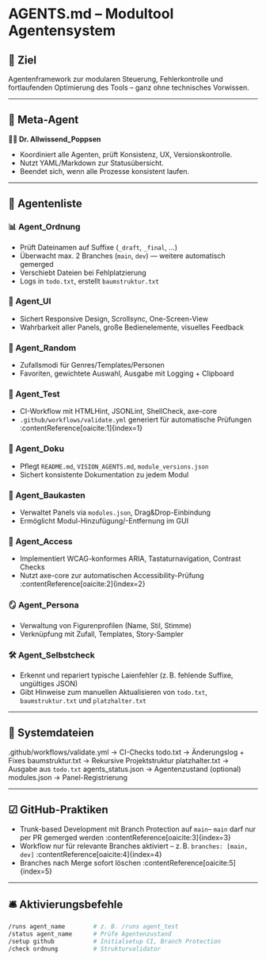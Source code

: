 # AGENTS.md – Modultool Agentensystem

## 🎯 Ziel
Agentenframework zur modularen Steuerung, Fehlerkontrolle und fortlaufenden Optimierung des Tools – ganz ohne technisches Vorwissen.

---

## 🧠 Meta-Agent

**🧙‍♂️ Dr. Allwissend_Poppsen**  
- Koordiniert alle Agenten, prüft Konsistenz, UX, Versionskontrolle.  
- Nutzt YAML/Markdown zur Statusübersicht.  
- Beendet sich, wenn alle Prozesse konsistent laufen.

---

## 🚀 Agentenliste

### 📊 Agent_Ordnung  
- Prüft Dateinamen auf Suffixe (`_draft`, `_final`, …)  
- Überwacht max. 2 Branches (`main`, `dev`) — weitere automatisch gemerged  
- Verschiebt Dateien bei Fehlplatzierung  
- Logs in `todo.txt`, erstellt `baumstruktur.txt`

### 🎨 Agent_UI  
- Sichert Responsive Design, Scrollsync, One-Screen-View  
- Wahrbarkeit aller Panels, große Bedienelemente, visuelles Feedback

### 🎲 Agent_Random  
- Zufallsmodi für Genres/Templates/Personen  
- Favoriten, gewichtete Auswahl, Ausgabe mit Logging + Clipboard

### 🧪 Agent_Test  
- CI-Workflow mit HTMLHint, JSONLint, ShellCheck, axe-core  
- `.github/workflows/validate.yml` generiert für automatische Prüfungen :contentReference[oaicite:1]{index=1}

### 🧾 Agent_Doku  
- Pflegt `README.md`, `VISION_AGENTS.md`, `module_versions.json`  
- Sichert konsistente Dokumentation zu jedem Modul

### 🧱 Agent_Baukasten  
- Verwaltet Panels via `modules.json`, Drag&Drop-Einbindung  
- Ermöglicht Modul-Hinzufügung/-Entfernung im GUI

### 🧏 Agent_Access  
- Implementiert WCAG-konformes ARIA, Tastaturnavigation, Contrast Checks  
- Nutzt axe-core zur automatischen Accessibility-Prüfung :contentReference[oaicite:2]{index=2}

### 🪞 Agent_Persona  
- Verwaltung von Figurenprofilen (Name, Stil, Stimme)  
- Verknüpfung mit Zufall, Templates, Story-Sampler

### 🛠 Agent_Selbstcheck
- Erkennt und repariert typische Laienfehler (z. B. fehlende Suffixe, ungültiges JSON)
- Gibt Hinweise zum manuellen Aktualisieren von `todo.txt`, `baumstruktur.txt` und `platzhalter.txt`

---

## 🔧 Systemdateien

.github/workflows/validate.yml → CI-Checks
todo.txt → Änderungslog + Fixes
baumstruktur.txt → Rekursive Projektstruktur
platzhalter.txt → Ausgabe aus `todo.txt`
agents_status.json → Agentenzustand (optional)
modules.json → Panel-Registrierung


---

## ☑ GitHub-Praktiken

- Trunk-based Development mit Branch Protection auf `main`– `main` darf nur per PR gemerged werden :contentReference[oaicite:3]{index=3}  
- Workflow nur für relevante Branches aktiviert – z. B. `branches: [main, dev]` :contentReference[oaicite:4]{index=4}  
- Branches nach Merge sofort löschen :contentReference[oaicite:5]{index=5}

---

## 🛎 Aktivierungsbefehle

```bash
/runs agent_name        # z. B. /runs agent_test  
/status agent_name      # Prüfe Agentenzustand  
/setup github           # Initialsetup CI, Branch Protection
/check ordnung          # Strukturvalidator
```
